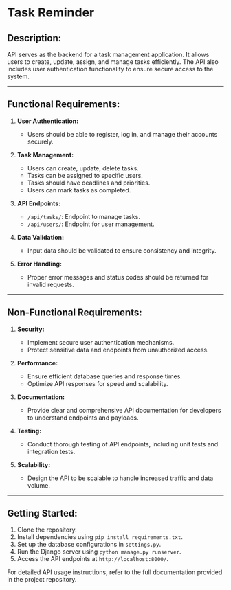 # Task Reminder

## Description:
API serves as the backend for a task management application. It allows users to create, update, assign, and manage tasks efficiently. The API also includes user authentication functionality to ensure secure access to the system.

---

## Functional Requirements:
1. **User Authentication:**
   - Users should be able to register, log in, and manage their accounts securely.
  
2. **Task Management:**
   - Users can create, update, delete tasks.
   - Tasks can be assigned to specific users.
   - Tasks should have deadlines and priorities.
   - Users can mark tasks as completed.

3. **API Endpoints:**
   - `/api/tasks/`: Endpoint to manage tasks.
   - `/api/users/`: Endpoint for user management.
  
4. **Data Validation:**
   - Input data should be validated to ensure consistency and integrity.

5. **Error Handling:**
   - Proper error messages and status codes should be returned for invalid requests.

---

## Non-Functional Requirements:
1. **Security:**
   - Implement secure user authentication mechanisms.
   - Protect sensitive data and endpoints from unauthorized access.

2. **Performance:**
   - Ensure efficient database queries and response times.
   - Optimize API responses for speed and scalability.

3. **Documentation:**
   - Provide clear and comprehensive API documentation for developers to understand endpoints and payloads.

4. **Testing:**
   - Conduct thorough testing of API endpoints, including unit tests and integration tests.
  
5. **Scalability:**
   - Design the API to be scalable to handle increased traffic and data volume.

---

## Getting Started:
1. Clone the repository.
2. Install dependencies using `pip install requirements.txt`.
3. Set up the database configurations in `settings.py`.
4. Run the Django server using `python manage.py runserver`.
5. Access the API endpoints at `http://localhost:8000/`.

For detailed API usage instructions, refer to the full documentation provided in the project repository.
